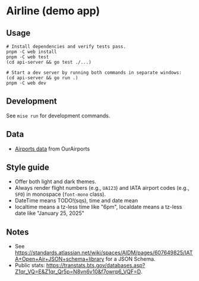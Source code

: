 # Airline (demo app)

## Usage

```shell
# Install dependencies and verify tests pass.
pnpm -C web install
pnpm -C web test
(cd api-server && go test ./...)

# Start a dev server by running both commands in separate windows:
(cd api-server && go run .)
pnpm -C web dev
```

## Development

See `mise run` for development commands.

## Data

- [Airports data](https://ourairports.com/data/) from OurAirports

## Style guide

- Offer both light and dark themes.
- Always render flight numbers (e.g., `UA123`) and IATA airport codes (e.g., `SFO`) in monospace (`font-mono` class).
- DateTime means TODO!(sqs), time and date mean 
- localtime means a tz-less time like "6pm", localdate means a tz-less date like "January 25, 2025"

## Notes

- See https://standards.atlassian.net/wiki/spaces/AIDM/pages/607649825/IATA+Open+Air+JSON+schema+library for a JSON Schema.
- Public stats: https://transtats.bts.gov/databases.asp?Z1qr_VQ=E&Z1qr_Qr5p=N8vn6v10&f7owrp6_VQF=D.